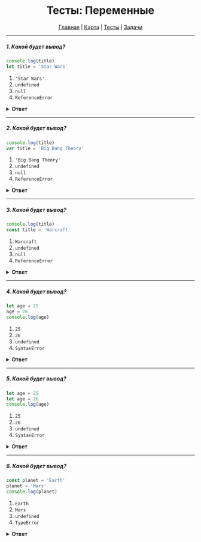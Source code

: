 <div align="center">

# Тесты: Переменные

[Главная](https://github.com/dollaween/junior-roadmap/)
|
[Карта](/roadmap/README.md)
|
[Тесты](/tests/README.md)
|
[Задачи](/tasks/README.md)

</div>

---

##### 1. Какой будет вывод?

```javascript
console.log(title)
let title = 'Star Wars'
```

1. `'Star Wars'`
2. `undefined`
3. `null`
4. `ReferenceError`

<details><summary><b>Ответ</b></summary>
<p>

**Ответ: 4**

На момент вывода `title` в `console.log()` переменной еще не присвоено никакое значение, даже `undefined`.

</p>
</details>

---

##### 2. Какой будет вывод?

```javascript
console.log(title)
var title = 'Big Bang Theory'
```

1. `'Big Bang Theory'`
2. `undefined`
3. `null`
4. `ReferenceError`

<details><summary><b>Ответ</b></summary>
<p>

**Ответ: 2**

Объявление переменной через ключевое слово `var` отличается от объявления переменной через ключевое слово `let`:
- `var` — объявляет переменную и присваивает ей undefined.
- `let` — только объявляет переменную.

</p>
</details>

---

##### 3. Какой будет вывод?

```javascript
console.log(title)
const title = 'Warcraft'
```

1. `Warcraft`
2. `undefined`
3. `null`
4. `ReferenceError`

<details><summary><b>Ответ</b></summary>
<p>

**Ответ: 4**

Объявление переменной через ключевое слово `const` аналогично объявлению переменной через ключевое слово `let`.

</p>
</details>

---

##### 4. Какой будет вывод?

```javascript
let age = 25
age = 26
console.log(age)
```

1. `25`
2. `26`
3. `undefined`
4. `SyntaxError`

<details><summary><b>Ответ</b></summary>
<p>

**Ответ: 2**

Значение переменных, объявленных через `let`, можно изменять.

</p>
</details>

---

##### 5. Какой будет вывод?

```javascript
let age = 25
let age = 26
console.log(age)
```

1. `25`
2. `26`
3. `undefined`
4. `SyntaxError`

<details><summary><b>Ответ</b></summary>
<p>

**Ответ: 4**

В памяти уже существует переменная с идентификатором `age`. Поэтому повторное объявление переменной вызовет ошибку `SyntaxError`.

</p>
</details>

---

##### 6. Какой будет вывод?

```javascript
const planet = 'Earth'
planet = 'Mars'
console.log(planet)
```

1. `Earth`
2. `Mars`
3. `undefined`
4. `TypeError`

<details><summary><b>Ответ</b></summary>
<p>

**Ответ: 4**

Ключевое слово `const` объявляет константу. При попытке изменить константу — будет выброшена ошибка.

</p>
</details>


